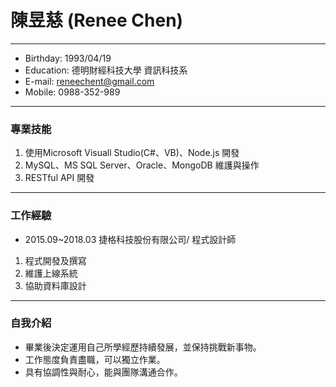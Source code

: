 # 陳昱慈 (Renee Chen)
* * *
+ Birthday: 1993/04/19
+ Education: 德明財經科技大學 資訊科技系
+ E-mail: reneechent@gmail.com
+ Mobile: 0988-352-989
* * *
### 專業技能
1.	使用Microsoft Visuall Studio(C#、VB)、Node.js 開發
2.	MySQL、MS SQL Server、Oracle、MongoDB 維護與操作
3.	RESTful API 開發
* * *
### 工作經驗
+ 2015.09~2018.03 捷格科技股份有限公司/ 程式設計師
1.	程式開發及撰寫
2.	維護上線系統
3.	協助資料庫設計
* * *
### 自我介紹
+ 畢業後決定運用自己所學經歷持續發展，並保持挑戰新事物。
+ 工作態度負責盡職，可以獨立作業。
+ 具有協調性與耐心，能與團隊溝通合作。
